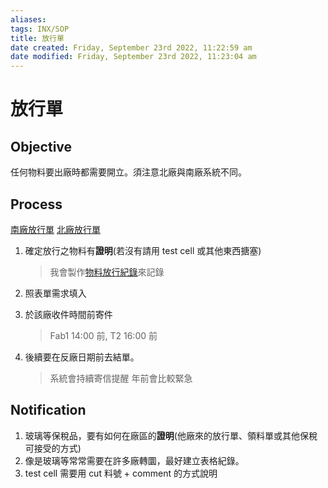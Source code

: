 ```yaml
---
aliases: 
tags: INX/SOP 
title: 放行單
date created: Friday, September 23rd 2022, 11:22:59 am
date modified: Friday, September 23rd 2022, 11:23:04 am
---
```


# 放行單

## Objective ##
任何物料要出廠時都需要開立。須注意北廠與南廠系統不同。
## Process ##
[南廠放行單](http://pprodrls.cminl.oa/)
[北廠放行單](http://pgibs.cminl.oa/main.aspx)
1. 確定放行之物料有**證明**(若沒有請用 test cell 或其他東西搪塞)
    > 我會製作[物料放行紀錄](https://docs.google.com/spreadsheets/d/1OPqYjNp20WJ8rFA0nWtdj7po90Kl5w8w3KR0_eKXylU/edit#gid=0)來記錄
2. 照表單需求填入
3. 於該廠收件時間前寄件
    > Fab1 14:00 前, T2 16:00 前

4. 後續要在反廠日期前去結單。
    > 系統會持續寄信提醒
    > 年前會比較緊急

## Notification ##
1. 玻璃等保稅品，要有如何在廠區的**證明**(他廠來的放行單、領料單或其他保稅可接受的方式)
2. 像是玻璃等常常需要在許多廠轉圜，最好建立表格紀錄。
3. test cell 需要用 cut 料號 + comment 的方式說明
